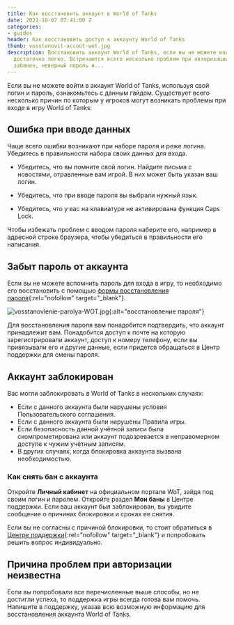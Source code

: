 ```yaml
---
title: Как восстановить аккаунт в World of Tanks
date: 2021-10-07 07:41:00 Z
categories:
- guides
header: Как восстановить доступ к аккаунту World of Tanks
thumb: vosstanovit-accout-wot.jpg
description: Восстановить аккаунт World of Tanks, если вы не можете войти в игру,
  достаточно легко. Встречаются всего несколько проблем при авторизации - аккаунт
  забанен, неверный пароль и...
---
```


Если вы не можете войти в аккаунт World of Tanks, используя свой логин и пароль, ознакомьтесь с данным гайдом. Существует всего несколько причин по которым у игроков могут возникать проблемы при входе в игру World of Tanks:

## Ошибка при вводе данных

Чаще всего ошибки возникают при наборе пароля и реже логина. Убедитесь в правильности набора своих данных для входа.

* Убедитесь, что вы помните свой логин. Найдите письма с новостями, отравленные вам игрой. В них может быть указан ваш логин.

* Убедитесь, что при вводе пароля вы выбрали нужный язык.

* Убедитесь, что у вас на клавиатуре не активирована функция Caps Lock.

Чтобы избежать проблем с вводом пароля наберите его, например в адресной строке браузера, чтобы убедиться в правильности его написания.

## Забыт пароль от аккаунта

Если вы не можете вспомнить пароль для входа в игру, то необходимо его восстановить с помощью [формы восстановления пароля](https://worldoftanks.ru/personal/password_reset/new/){:rel="nofollow" target="_blank"}.

![vosstanovlenie-parolya-WOT.jpg](/uploads/2021/10/vosstanovlenie-parolya-WOT.jpg){:alt="восстановление пароля"}

Для восстановления пароля вам понадобится подтвердить, что аккаунт принадлежит вам. Понадобится доступ к почте на которую  зарегистрировали аккаунт, доступ к номеру телефону, если вы привязывали его и другие данные, если придется обращаться в Центр поддержки для смены пароля.

## Аккаунт заблокирован

Вас могли заблокировать в World of Tanks в нескольких случаях:

* Если с данного аккаунта были нарушены условия Пользовательского соглашения.
* Если с данного аккаунта были нарушены Правила игры.
* Если безопасность данной учётной записи была скомпрометирована или аккаунт подозревается в неправомерном доступе к чужим учётным записям.
* В других случаях, когда блокировка аккаунта вызвана необходимостью.

### Как снять бан с аккаунта

Откройте **Личный кабинет** на официальном портале WoT, зайдя под своим логин и паролем. Откройте раздел **Мои баны** в Центре поддержки. Если ваш аккаунт был заблокирован, вы увидите сообщение о причинах блокировки и сроках ее снятия.

Если вы не согласны с причиной блокировки, то стоит обратиться в [Центре поддержки](https://ru.wargaming.net/support/?_ga=2.234805723.437087227.1633584059-1548945708.1633369468){:rel="nofollow" target="_blank"} и попробовать решить вопрос индивидуально.

## Причина проблем при авторизации неизвестна

Если вы попробовали все перечисленные выше способы, но не достигли успеха, то поддержка игры всегда готова вам помочь. Напишите в поддержку, указав всю возможную информацию для восстановления аккаунта World of Tanks.

